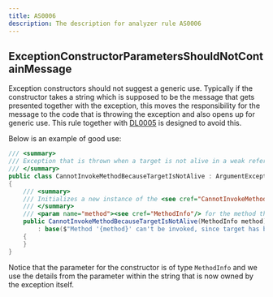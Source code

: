 ```yaml
---
title: AS0006
description: The description for analyzer rule AS0006
---
```

## ExceptionConstructorParametersShouldNotContainMessage

Exception constructors should not suggest a generic use.
Typically if the constructor takes a string which is supposed to
be the message that gets presented together with the exception,
this moves the responsibility for the message to the code that
is throwing the exception and also opens up for generic use.
This rule together with [DL0005](./DL0005.md) is designed to
avoid this.

Below is an example of good use:

```csharp
/// <summary>
/// Exception that is thrown when a target is not alive in a weak reference.
/// </summary>
public class CannotInvokeMethodBecauseTargetIsNotAlive : ArgumentException
{
    /// <summary>
    /// Initializes a new instance of the <see cref="CannotInvokeMethodBecauseTargetIsNotAlive"/> class.
    /// </summary>
    /// <param name="method"><see cref="MethodInfo"/> for the method that can't be invoked.</param>
    public CannotInvokeMethodBecauseTargetIsNotAlive(MethodInfo method)
        : base($"Method '{method}' can't be invoked, since target has been collected by the garbage collector")
    {
    }
}
```

Notice that the parameter for the constructor is of type `MethodInfo` and we use
the details from the parameter within the string that is now owned by the exception
itself.
